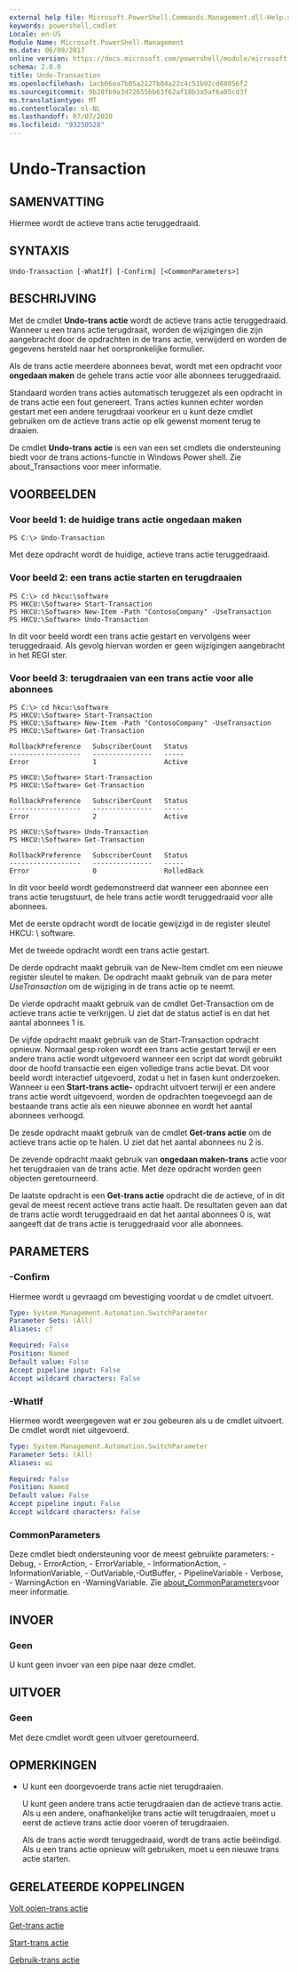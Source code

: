 ```yaml
---
external help file: Microsoft.PowerShell.Commands.Management.dll-Help.xml
keywords: powershell,cmdlet
Locale: en-US
Module Name: Microsoft.PowerShell.Management
ms.date: 06/09/2017
online version: https://docs.microsoft.com/powershell/module/microsoft.powershell.management/undo-transaction?view=powershell-5.1&WT.mc_id=ps-gethelp
schema: 2.0.0
title: Undo-Transaction
ms.openlocfilehash: 1acb06ea7b05a2127b04a22c4c51b92cd68056f2
ms.sourcegitcommit: 9b28fb9a3d72655bb63f62af18b3a5af6a05cd3f
ms.translationtype: MT
ms.contentlocale: nl-NL
ms.lasthandoff: 07/07/2020
ms.locfileid: "93250528"
---
```

# Undo-Transaction

## SAMENVATTING
Hiermee wordt de actieve trans actie teruggedraaid.

## SYNTAXIS

```
Undo-Transaction [-WhatIf] [-Confirm] [<CommonParameters>]
```

## BESCHRIJVING
Met de cmdlet **Undo-trans actie** wordt de actieve trans actie teruggedraaid.
Wanneer u een trans actie terugdraait, worden de wijzigingen die zijn aangebracht door de opdrachten in de trans actie, verwijderd en worden de gegevens hersteld naar het oorspronkelijke formulier.

Als de trans actie meerdere abonnees bevat, wordt met een opdracht voor **ongedaan maken** de gehele trans actie voor alle abonnees teruggedraaid.

Standaard worden trans acties automatisch teruggezet als een opdracht in de trans actie een fout genereert.
Trans acties kunnen echter worden gestart met een andere terugdraai voorkeur en u kunt deze cmdlet gebruiken om de actieve trans actie op elk gewenst moment terug te draaien.

De cmdlet **Undo-trans actie** is een van een set cmdlets die ondersteuning biedt voor de trans actions-functie in Windows Power shell.
Zie about_Transactions voor meer informatie.

## VOORBEELDEN

### Voor beeld 1: de huidige trans actie ongedaan maken

```
PS C:\> Undo-Transaction
```

Met deze opdracht wordt de huidige, actieve trans actie teruggedraaid.

### Voor beeld 2: een trans actie starten en terugdraaien

```
PS C:\> cd hkcu:\software
PS HKCU:\Software> Start-Transaction
PS HKCU:\Software> New-Item -Path "ContosoCompany" -UseTransaction
PS HKCU:\Software> Undo-Transaction
```

In dit voor beeld wordt een trans actie gestart en vervolgens weer teruggedraaid.
Als gevolg hiervan worden er geen wijzigingen aangebracht in het REGI ster.

### Voor beeld 3: terugdraaien van een trans actie voor alle abonnees

```
PS C:\> cd hkcu:\software
PS HKCU:\Software> Start-Transaction
PS HKCU:\Software> New-Item -Path "ContosoCompany" -UseTransaction
PS HKCU:\Software> Get-Transaction

RollbackPreference   SubscriberCount   Status
------------------   ---------------   -----
Error                1                 Active

PS HKCU:\Software> Start-Transaction
PS HKCU:\Software> Get-Transaction

RollbackPreference   SubscriberCount   Status
------------------   ---------------   -----
Error                2                 Active

PS HKCU:\Software> Undo-Transaction
PS HKCU:\Software> Get-Transaction

RollbackPreference   SubscriberCount   Status
------------------   ---------------   -----
Error                0                 RolledBack
```

In dit voor beeld wordt gedemonstreerd dat wanneer een abonnee een trans actie terugstuurt, de hele trans actie wordt teruggedraaid voor alle abonnees.

Met de eerste opdracht wordt de locatie gewijzigd in de register sleutel HKCU: \ software.

Met de tweede opdracht wordt een trans actie gestart.

De derde opdracht maakt gebruik van de New-Item cmdlet om een nieuwe register sleutel te maken.
De opdracht maakt gebruik van de para meter *UseTransaction* om de wijziging in de trans actie op te neemt.

De vierde opdracht maakt gebruik van de cmdlet Get-Transaction om de actieve trans actie te verkrijgen.
U ziet dat de status actief is en dat het aantal abonnees 1 is.

De vijfde opdracht maakt gebruik van de Start-Transaction opdracht opnieuw.
Normaal gesp roken wordt een trans actie gestart terwijl er een andere trans actie wordt uitgevoerd wanneer een script dat wordt gebruikt door de hoofd transactie een eigen volledige trans actie bevat.
Dit voor beeld wordt interactief uitgevoerd, zodat u het in fasen kunt onderzoeken.
Wanneer u een **Start-trans actie-** opdracht uitvoert terwijl er een andere trans actie wordt uitgevoerd, worden de opdrachten toegevoegd aan de bestaande trans actie als een nieuwe abonnee en wordt het aantal abonnees verhoogd.

De zesde opdracht maakt gebruik van de cmdlet **Get-trans actie** om de actieve trans actie op te halen.
U ziet dat het aantal abonnees nu 2 is.

De zevende opdracht maakt gebruik van **ongedaan maken-trans** actie voor het terugdraaien van de trans actie.
Met deze opdracht worden geen objecten geretourneerd.

De laatste opdracht is een **Get-trans actie** opdracht die de actieve, of in dit geval de meest recent actieve trans actie haalt.
De resultaten geven aan dat de trans actie wordt teruggedraaid en dat het aantal abonnees 0 is, wat aangeeft dat de trans actie is teruggedraaid voor alle abonnees.

## PARAMETERS

### -Confirm
Hiermee wordt u gevraagd om bevestiging voordat u de cmdlet uitvoert.

```yaml
Type: System.Management.Automation.SwitchParameter
Parameter Sets: (All)
Aliases: cf

Required: False
Position: Named
Default value: False
Accept pipeline input: False
Accept wildcard characters: False
```

### -WhatIf
Hiermee wordt weergegeven wat er zou gebeuren als u de cmdlet uitvoert.
De cmdlet wordt niet uitgevoerd.

```yaml
Type: System.Management.Automation.SwitchParameter
Parameter Sets: (All)
Aliases: wi

Required: False
Position: Named
Default value: False
Accept pipeline input: False
Accept wildcard characters: False
```

### CommonParameters
Deze cmdlet biedt ondersteuning voor de meest gebruikte parameters: -Debug, - ErrorAction, - ErrorVariable, - InformationAction, -InformationVariable, - OutVariable,-OutBuffer, - PipelineVariable - Verbose, - WarningAction en -WarningVariable. Zie [about_CommonParameters](https://go.microsoft.com/fwlink/?LinkID=113216)voor meer informatie.

## INVOER

### Geen
U kunt geen invoer van een pipe naar deze cmdlet.

## UITVOER

### Geen
Met deze cmdlet wordt geen uitvoer geretourneerd.

## OPMERKINGEN

* U kunt een doorgevoerde trans actie niet terugdraaien.

  U kunt geen andere trans actie terugdraaien dan de actieve trans actie.
Als u een andere, onafhankelijke trans actie wilt terugdraaien, moet u eerst de actieve trans actie door voeren of terugdraaien.

  Als de trans actie wordt teruggedraaid, wordt de trans actie beëindigd.
Als u een trans actie opnieuw wilt gebruiken, moet u een nieuwe trans actie starten.

## GERELATEERDE KOPPELINGEN

[Volt ooien-trans actie](Complete-Transaction.md)

[Get-trans actie](Get-Transaction.md)

[Start-trans actie](Start-Transaction.md)

[Gebruik-trans actie](Use-Transaction.md)
